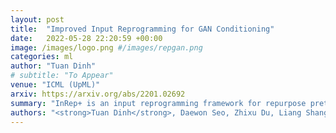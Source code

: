 ```yaml
---
layout: post
title:  "Improved Input Reprogramming for GAN Conditioning"
date:   2022-05-28 22:20:59 +00:00
image: /images/logo.png #/images/repgan.png
categories: ml
author: "Tuan Dinh"
# subtitle: "To Appear"
venue: "ICML (UpML)"
arxiv: https://arxiv.org/abs/2201.02692
summary: "InRep+ is an input reprogramming framework for repurpose pretrained unconditional generative models to generate conditional samples."
authors: "<strong>Tuan Dinh</strong>, Daewon Seo, Zhixu Du, Liang Shang, Kangwook Lee"
---
```

<!-- [Presented Slides](){:target="_blank"} -->

